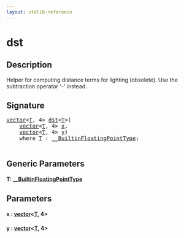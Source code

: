 ```yaml
---
layout: stdlib-reference
---
```


# dst

## Description

Helper for computing distance terms for lighting (obsolete).
Use the subtraction operator '-' instead.




## Signature 

<pre>
<a href="../types/vector/index.html" class="code_type">vector</a>&lt;<a href="dst.html#typeparam-T" class="code_type">T</a>, 4&gt; <a href="dst.html">dst</a>&lt;<a href="dst.html#typeparam-T" class="code_type">T</a>&gt;(
    <a href="../types/vector/index.html" class="code_type">vector</a>&lt;<a href="dst.html#typeparam-T" class="code_type">T</a>, 4&gt; <a href="dst.html#decl-x" class="code_param">x</a>,
    <a href="../types/vector/index.html" class="code_type">vector</a>&lt;<a href="dst.html#typeparam-T" class="code_type">T</a>, 4&gt; <a href="dst.html#decl-y" class="code_param">y</a>)
    <span class='code_keyword'>where</span> <a href="dst.html#typeparam-T" class="code_type">T</a> : <a href="../interfaces/0_builtinfloatingpointtype-029hm/index.html" class="code_type">__BuiltinFloatingPointType</a>;

</pre>

## Generic Parameters

####  <a id="typeparam-T"></a>T: [\_\_BuiltinFloatingPointType](../interfaces/0_builtinfloatingpointtype-029hm/index.html)

## Parameters

####  <a id="decl-x"></a>x  : [vector](../types/vector/index.html)\<[T](../types/vector/index.html#typeparam-T), 4\>
####  <a id="decl-y"></a>y  : [vector](../types/vector/index.html)\<[T](../types/vector/index.html#typeparam-T), 4\>

